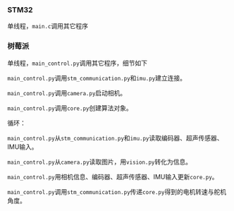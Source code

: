 ### STM32

单线程，`main.c`调用其它程序

### 树莓派

单线程，`main_control.py`调用其它程序，细节如下



`main_control.py`调用`stm_communication.py`和`imu.py`建立连接。

`main_control.py`调用`camera.py`启动相机。

`main_control.py`调用`core.py`创建算法对象。

循环：

​	`main_control.py`从`stm_communication.py`和`imu.py`读取编码器、超声传感器、IMU输入。

​	`main_control.py`从`camera.py`读取图片，用`vision.py`转化为信息。

​	`main_control.py`用相机信息、编码器、超声传感器、IMU输入更新`core.py`。

​	`main_control.py`调用`stm_communication.py`传递`core.py`得到的电机转速与舵机角度。